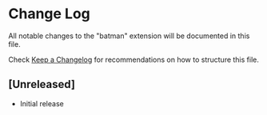 # Change Log

All notable changes to the "batman" extension will be documented in this file.

Check [Keep a Changelog](http://keepachangelog.com/) for recommendations on how to structure this file.

## [Unreleased]

- Initial release

